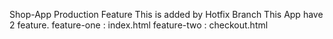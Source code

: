Shop-App
Production Feature
This is added by Hotfix Branch
This App have 2 feature.
feature-one : index.html
feature-two : checkout.html
